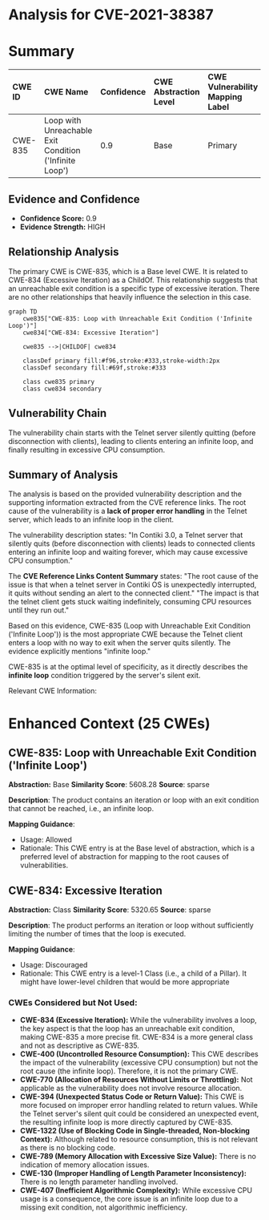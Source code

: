 # Analysis for CVE-2021-38387

# Summary
| CWE ID  | CWE Name                                         | Confidence | CWE Abstraction Level | CWE Vulnerability Mapping Label | CWE-Vulnerability Mapping Notes |
| :-------- | :----------------------------------------------- | :--------- | :---------------------- | :------------------------------ | :----------------------------- |
| CWE-835   | Loop with Unreachable Exit Condition ('Infinite Loop') | 0.9      | Base                    | Primary                         | Allowed                      |

## Evidence and Confidence

*   **Confidence Score:** 0.9
*   **Evidence Strength:** HIGH

## Relationship Analysis

The primary CWE is CWE-835, which is a Base level CWE. It is related to CWE-834 (Excessive Iteration) as a ChildOf. This relationship suggests that an unreachable exit condition is a specific type of excessive iteration. There are no other relationships that heavily influence the selection in this case.

```mermaid
graph TD
    cwe835["CWE-835: Loop with Unreachable Exit Condition ('Infinite Loop')"]
    cwe834["CWE-834: Excessive Iteration"]
    
    cwe835 -->|CHILDOF| cwe834
    
    classDef primary fill:#f96,stroke:#333,stroke-width:2px
    classDef secondary fill:#69f,stroke:#333
    
    class cwe835 primary
    class cwe834 secondary
```

## Vulnerability Chain

The vulnerability chain starts with the Telnet server silently quitting (before disconnection with clients), leading to clients entering an infinite loop, and finally resulting in excessive CPU consumption.

## Summary of Analysis

The analysis is based on the provided vulnerability description and the supporting information extracted from the CVE reference links. The root cause of the vulnerability is a **lack of proper error handling** in the Telnet server, which leads to an infinite loop in the client.

The vulnerability description states: "In Contiki 3.0, a Telnet server that silently quits (before disconnection with clients) leads to connected clients entering an infinite loop and waiting forever, which may cause excessive CPU consumption."

The **CVE Reference Links Content Summary** states:
"The root cause of the issue is that when a telnet server in Contiki OS is unexpectedly interrupted, it quits without sending an alert to the connected client."
"The impact is that the telnet client gets stuck waiting indefinitely, consuming CPU resources until they run out."

Based on this evidence, CWE-835 (Loop with Unreachable Exit Condition ('Infinite Loop')) is the most appropriate CWE because the Telnet client enters a loop with no way to exit when the server quits silently. The evidence explicitly mentions "infinite loop."

CWE-835 is at the optimal level of specificity, as it directly describes the **infinite loop** condition triggered by the server's silent exit.

Relevant CWE Information:

# Enhanced Context (25 CWEs)

## CWE-835: Loop with Unreachable Exit Condition ('Infinite Loop')
**Abstraction:** Base
**Similarity Score**: 5608.28
**Source**: sparse

**Description**:
The product contains an iteration or loop with an exit condition that cannot be reached, i.e., an infinite loop.

**Mapping Guidance**:
- Usage: Allowed
- Rationale: This CWE entry is at the Base level of abstraction, which is a preferred level of abstraction for mapping to the root causes of vulnerabilities.

## CWE-834: Excessive Iteration
**Abstraction:** Class
**Similarity Score**: 5320.65
**Source**: sparse

**Description**:
The product performs an iteration or loop without sufficiently limiting the number of times that the loop is executed.

**Mapping Guidance**:
- Usage: Discouraged
- Rationale: This CWE entry is a level-1 Class (i.e., a child of a Pillar). It might have lower-level children that would be more appropriate

### CWEs Considered but Not Used:

*   **CWE-834 (Excessive Iteration):** While the vulnerability involves a loop, the key aspect is that the loop has an unreachable exit condition, making CWE-835 a more precise fit. CWE-834 is a more general class and not as descriptive as CWE-835.
*   **CWE-400 (Uncontrolled Resource Consumption):** This CWE describes the impact of the vulnerability (excessive CPU consumption) but not the root cause (the infinite loop). Therefore, it is not the primary CWE.
*   **CWE-770 (Allocation of Resources Without Limits or Throttling):** Not applicable as the vulnerability does not involve resource allocation.
*   **CWE-394 (Unexpected Status Code or Return Value):** This CWE is more focused on improper error handling related to return values. While the Telnet server's silent quit could be considered an unexpected event, the resulting infinite loop is more directly captured by CWE-835.
*   **CWE-1322 (Use of Blocking Code in Single-threaded, Non-blocking Context):** Although related to resource consumption, this is not relevant as there is no blocking code.
*   **CWE-789 (Memory Allocation with Excessive Size Value):** There is no indication of memory allocation issues.
*   **CWE-130 (Improper Handling of Length Parameter Inconsistency):** There is no length parameter handling involved.
*   **CWE-407 (Inefficient Algorithmic Complexity):** While excessive CPU usage is a consequence, the core issue is an infinite loop due to a missing exit condition, not algorithmic inefficiency.